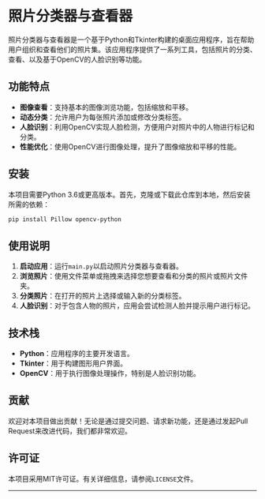 
# 照片分类器与查看器

照片分类器与查看器是一个基于Python和Tkinter构建的桌面应用程序，旨在帮助用户组织和查看他们的照片集。该应用程序提供了一系列工具，包括照片的分类、查看、以及基于OpenCV的人脸识别等功能。

## 功能特点

- **图像查看**：支持基本的图像浏览功能，包括缩放和平移。
- **动态分类**：允许用户为每张照片添加或修改分类标签。
- **人脸识别**：利用OpenCV实现人脸检测，方便用户对照片中的人物进行标记和分类。
- **性能优化**：使用OpenCV进行图像处理，提升了图像缩放和平移的性能。

## 安装

本项目需要Python 3.6或更高版本。首先，克隆或下载此仓库到本地，然后安装所需的依赖：

```bash
pip install Pillow opencv-python
```

## 使用说明

1. **启动应用**：运行`main.py`以启动照片分类器与查看器。
2. **浏览照片**：使用文件菜单或拖拽来选择您想要查看和分类的照片或照片文件夹。
3. **分类照片**：在打开的照片上选择或输入新的分类标签。
4. **人脸识别**：对于包含人物的照片，应用会尝试检测人脸并提示用户进行标记。

## 技术栈

- **Python**：应用程序的主要开发语言。
- **Tkinter**：用于构建图形用户界面。
- **OpenCV**：用于执行图像处理操作，特别是人脸识别功能。

## 贡献

欢迎对本项目做出贡献！无论是通过提交问题、请求新功能，还是通过发起Pull Request来改进代码，我们都非常欢迎。

## 许可证

本项目采用MIT许可证。有关详细信息，请参阅`LICENSE`文件。

---